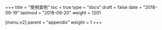 +++
title = "使用案例"
toc = true
type = "docs"
draft = false
date = "2018-09-19"
lastmod = "2018-09-20"
weight = 1201

[menu.v2]
  parent = "appendix"
  weight = 1
+++
